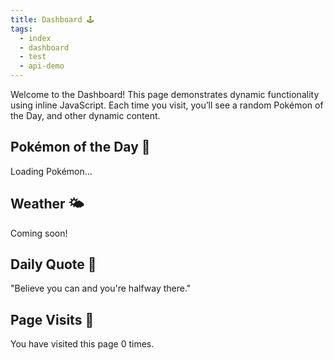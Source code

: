 ```yaml
---
title: Dashboard 🕹️
tags:
  - index
  - dashboard
  - test
  - api-demo
---
```

Welcome to the Dashboard! This page demonstrates dynamic functionality using inline JavaScript. Each time you visit, you’ll see a random Pokémon of the Day, and other dynamic content.

## Pokémon of the Day 🎲
<div id="pokemon-info">Loading Pokémon...</div>

## Weather 🌤️
<p id="weather-info">Coming soon!</p>

## Daily Quote 💬
<div id="quote">"Believe you can and you're halfway there."</div>

## Page Visits 🔢
<p id="visit-count">You have visited this page 0 times.</p>

<script>
  // Pokémon of the Day - Calls the PokéAPI for a random Pokémon
  (function() {
    const pokemonInfo = document.getElementById('pokemon-info');
    if (pokemonInfo) {
      const randomId = Math.floor(Math.random() * 150) + 1; // Get a random Pokémon from 1 to 150
      fetch(`https://pokeapi.co/api/v2/pokemon/${randomId}`)
        .then(response => response.json())
        .then(data => {
          pokemonInfo.innerHTML = `
            <strong>${data.name.toUpperCase()}</strong><br>
            <img src="${data.sprites.front_default}" alt="${data.name}" /><br>
            Type: ${data.types.map(typeInfo => typeInfo.type.name).join(', ')}
          `;
        })
        .catch(error => {
          pokemonInfo.innerText = 'Failed to load Pokémon. Please try again later.';
          console.error('Error fetching Pokémon data:', error);
        });
    }
  })();

  // Daily Quote - Just for variety (this can be made dynamic later)
  (function() {
    const quotes = [
      "Believe in yourself!",
      "Every day is a new adventure.",
      "Stay curious, stay inspired.",
      "Create with passion and purpose.",
      "Embrace challenges as learning opportunities."
    ];
    const randomQuote = quotes[Math.floor(Math.random() * quotes.length)];
    document.getElementById('quote').innerText = randomQuote;
  })();

  // Page Visit Counter - Uses localStorage to track visits
  (function() {
    const visitCountEl = document.getElementById('visit-count');
    if (visitCountEl) {
      let visitCount = localStorage.getItem('visitCount') || 0;
      visitCount++;
      localStorage.setItem('visitCount', visitCount);
      visitCountEl.innerText = `You have visited this page ${visitCount} times.`;
    }
  })();
</script>
